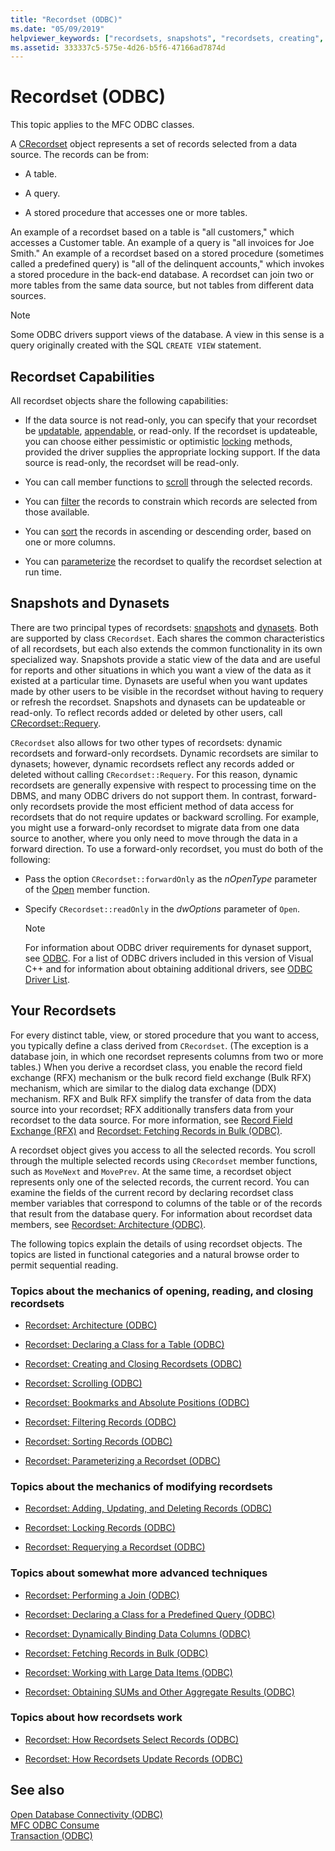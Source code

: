 ```yaml
---
title: "Recordset (ODBC)"
ms.date: "05/09/2019"
helpviewer_keywords: ["recordsets, snapshots", "recordsets, creating", "dynamic recordsets", "forward-only recordsets", "recordsets, dynasets", "ODBC recordsets, CRecordset objects", "ODBC recordsets", "recordsets, about recordsets", "snapshots, ODBC recordsets", "dynasets"]
ms.assetid: 333337c5-575e-4d26-b5f6-47166ad7874d
---
```

# Recordset (ODBC)

This topic applies to the MFC ODBC classes.

A [CRecordset](../../mfc/reference/crecordset-class.md) object represents a set of records selected from a data source. The records can be from:

- A table.

- A query.

- A stored procedure that accesses one or more tables.

An example of a recordset based on a table is "all customers," which accesses a Customer table. An example of a query is "all invoices for Joe Smith." An example of a recordset based on a stored procedure (sometimes called a predefined query) is "all of the delinquent accounts," which invokes a stored procedure in the back-end database. A recordset can join two or more tables from the same data source, but not tables from different data sources.

> [!NOTE]
>  Some ODBC drivers support views of the database. A view in this sense is a query originally created with the SQL `CREATE VIEW` statement.

## <a name="_core_recordset_capabilities"></a> Recordset Capabilities

All recordset objects share the following capabilities:

- If the data source is not read-only, you can specify that your recordset be [updatable](../../data/odbc/recordset-adding-updating-and-deleting-records-odbc.md), [appendable](../../data/odbc/recordset-adding-updating-and-deleting-records-odbc.md), or read-only. If the recordset is updateable, you can choose either pessimistic or optimistic [locking](../../data/odbc/recordset-locking-records-odbc.md) methods, provided the driver supplies the appropriate locking support. If the data source is read-only, the recordset will be read-only.

- You can call member functions to [scroll](../../data/odbc/recordset-scrolling-odbc.md) through the selected records.

- You can [filter](../../data/odbc/recordset-filtering-records-odbc.md) the records to constrain which records are selected from those available.

- You can [sort](../../data/odbc/recordset-sorting-records-odbc.md) the records in ascending or descending order, based on one or more columns.

- You can [parameterize](../../data/odbc/recordset-parameterizing-a-recordset-odbc.md) the recordset to qualify the recordset selection at run time.

## <a name="_core_snapshots_and_dynasets"></a> Snapshots and Dynasets

There are two principal types of recordsets: [snapshots](../../data/odbc/snapshot.md) and [dynasets](../../data/odbc/dynaset.md). Both are supported by class `CRecordset`. Each shares the common characteristics of all recordsets, but each also extends the common functionality in its own specialized way. Snapshots provide a static view of the data and are useful for reports and other situations in which you want a view of the data as it existed at a particular time. Dynasets are useful when you want updates made by other users to be visible in the recordset without having to requery or refresh the recordset. Snapshots and dynasets can be updateable or read-only. To reflect records added or deleted by other users, call [CRecordset::Requery](../../mfc/reference/crecordset-class.md#requery).

`CRecordset` also allows for two other types of recordsets: dynamic recordsets and forward-only recordsets. Dynamic recordsets are similar to dynasets; however, dynamic recordsets reflect any records added or deleted without calling `CRecordset::Requery`. For this reason, dynamic recordsets are generally expensive with respect to processing time on the DBMS, and many ODBC drivers do not support them. In contrast, forward-only recordsets provide the most efficient method of data access for recordsets that do not require updates or backward scrolling. For example, you might use a forward-only recordset to migrate data from one data source to another, where you only need to move through the data in a forward direction. To use a forward-only recordset, you must do both of the following:

- Pass the option `CRecordset::forwardOnly` as the *nOpenType* parameter of the [Open](../../mfc/reference/crecordset-class.md#open) member function.

- Specify `CRecordset::readOnly` in the *dwOptions* parameter of `Open`.

    > [!NOTE]
    >  For information about ODBC driver requirements for dynaset support, see [ODBC](../../data/odbc/odbc-basics.md). For a list of ODBC drivers included in this version of Visual C++ and for information about obtaining additional drivers, see [ODBC Driver List](../../data/odbc/odbc-driver-list.md).

## <a name="_core_your_recordsets"></a> Your Recordsets

For every distinct table, view, or stored procedure that you want to access, you typically define a class derived from `CRecordset`. (The exception is a database join, in which one recordset represents columns from two or more tables.) When you derive a recordset class, you enable the record field exchange (RFX) mechanism or the bulk record field exchange (Bulk RFX) mechanism, which are similar to the dialog data exchange (DDX) mechanism. RFX and Bulk RFX simplify the transfer of data from the data source into your recordset; RFX additionally transfers data from your recordset to the data source. For more information, see [Record Field Exchange (RFX)](../../data/odbc/record-field-exchange-rfx.md) and [Recordset: Fetching Records in Bulk (ODBC)](../../data/odbc/recordset-fetching-records-in-bulk-odbc.md).

A recordset object gives you access to all the selected records. You scroll through the multiple selected records using `CRecordset` member functions, such as `MoveNext` and `MovePrev`. At the same time, a recordset object represents only one of the selected records, the current record. You can examine the fields of the current record by declaring recordset class member variables that correspond to columns of the table or of the records that result from the database query. For information about recordset data members, see [Recordset: Architecture (ODBC)](../../data/odbc/recordset-architecture-odbc.md).

The following topics explain the details of using recordset objects. The topics are listed in functional categories and a natural browse order to permit sequential reading.

### Topics about the mechanics of opening, reading, and closing recordsets

- [Recordset: Architecture (ODBC)](../../data/odbc/recordset-architecture-odbc.md)

- [Recordset: Declaring a Class for a Table (ODBC)](../../data/odbc/recordset-declaring-a-class-for-a-table-odbc.md)

- [Recordset: Creating and Closing Recordsets (ODBC)](../../data/odbc/recordset-creating-and-closing-recordsets-odbc.md)

- [Recordset: Scrolling (ODBC)](../../data/odbc/recordset-scrolling-odbc.md)

- [Recordset: Bookmarks and Absolute Positions (ODBC)](../../data/odbc/recordset-bookmarks-and-absolute-positions-odbc.md)

- [Recordset: Filtering Records (ODBC)](../../data/odbc/recordset-filtering-records-odbc.md)

- [Recordset: Sorting Records (ODBC)](../../data/odbc/recordset-sorting-records-odbc.md)

- [Recordset: Parameterizing a Recordset (ODBC)](../../data/odbc/recordset-parameterizing-a-recordset-odbc.md)

### Topics about the mechanics of modifying recordsets

- [Recordset: Adding, Updating, and Deleting Records (ODBC)](../../data/odbc/recordset-adding-updating-and-deleting-records-odbc.md)

- [Recordset: Locking Records (ODBC)](../../data/odbc/recordset-locking-records-odbc.md)

- [Recordset: Requerying a Recordset (ODBC)](../../data/odbc/recordset-requerying-a-recordset-odbc.md)

### Topics about somewhat more advanced techniques

- [Recordset: Performing a Join (ODBC)](../../data/odbc/recordset-performing-a-join-odbc.md)

- [Recordset: Declaring a Class for a Predefined Query (ODBC)](../../data/odbc/recordset-declaring-a-class-for-a-predefined-query-odbc.md)

- [Recordset: Dynamically Binding Data Columns (ODBC)](../../data/odbc/recordset-dynamically-binding-data-columns-odbc.md)

- [Recordset: Fetching Records in Bulk (ODBC)](../../data/odbc/recordset-fetching-records-in-bulk-odbc.md)

- [Recordset: Working with Large Data Items (ODBC)](../../data/odbc/recordset-working-with-large-data-items-odbc.md)

- [Recordset: Obtaining SUMs and Other Aggregate Results (ODBC)](../../data/odbc/recordset-obtaining-sums-and-other-aggregate-results-odbc.md)

### Topics about how recordsets work

- [Recordset: How Recordsets Select Records (ODBC)](../../data/odbc/recordset-how-recordsets-select-records-odbc.md)

- [Recordset: How Recordsets Update Records (ODBC)](../../data/odbc/recordset-how-recordsets-update-records-odbc.md)

## See also

[Open Database Connectivity (ODBC)](../../data/odbc/open-database-connectivity-odbc.md)<br/>
[MFC ODBC Consume](../../mfc/reference/adding-an-mfc-odbc-consumer.md)<br/>
[Transaction (ODBC)](../../data/odbc/transaction-odbc.md)
